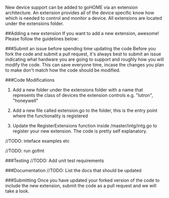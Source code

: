 New device support can be added to goHOME via an extension architecture.  An extension provides all of the device specific know how which is needed to control and monitor a device.  All extensions are located under the extensions folder.

##Adding a new extension
If you want to add a new extension, awesome! Please follow the guidelines below:

###Submit an issue before spending time updating the code
Before you fork the code and submit a pull request, it's always best to submit an issue indicating what hardware you are going to support and roughly how you will modify the code.  This can save everyone time, incase the changes you plan to make don't match how the code should be modified.

###Code Modifications
  1. Add a new folder under the extensions folder with a name that represents the class of devices the extension controls e.g. "lutron", "honeywell"
  
  2. Add a new file called extension.go to the folder, this is the entry point where the functionality is registered
  
  3. Update the RegisterExtensions function inside /master/intg/intg.go to register your new extension.  The code is pretty self explanatory.
  
  //TODO: inteface examples etc

//TODO: run gofmt

###Testing
//TODO: Add unit test requirements

###Documentation
//TODO: List the docs that should be updated

###Submitting
Once you have updated your forked version of the code to include the new extension, submit the code as a pull request and we will take a look.
